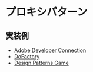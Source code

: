 # プロキシパターン

## 実装例
- [Adobe Developer Connection](https://github.com/stage-clear/Learning-javascript/blob/master/DesignPatterns/Adobe-Developer-Connection/proxy.md)
- [DoFactory](https://github.com/stage-clear/Learning-javascript/blob/master/DesignPatterns/dofactory.com/proxy.md)
- [Design Patterns Game](https://github.com/stage-clear/Learning-javascript/blob/master/DesignPatterns/designpatternsgame.com/proxy.md)
